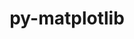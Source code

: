 ---
title: "py-matplotlib"
layout: cache
categories: [package, develop-2024-10-06]
meta: {"versions": ["3.7.5", "3.9.2"], "compilers": ["apple-clang@=15.0.0", "gcc@=11.1.0", "gcc@=11.4.0", "gcc@=13.2.0", "gcc@=7.5.0", "gcc@=9.4.0", "oneapi@=2024.2.1"], "oss": ["ubuntu18.04", "ubuntu20.04", "ubuntu22.04", "ubuntu24.04", "ventura"], "platforms": ["darwin", "linux"], "targets": ["aarch64", "neoverse_v1", "neoverse_v2", "ppc64le", "x86_64_v3"], "stacks": ["data-vis-sdk", "e4s", "e4s-neoverse-v2", "e4s-neoverse_v1", "e4s-oneapi", "e4s-power", "e4s-rocm-external", "ml-darwin-aarch64-mps", "ml-linux-x86_64-cpu", "ml-linux-x86_64-cuda", "radiuss", "root"], "num_specs": 27, "num_specs_by_stack": {"ml-darwin-aarch64-mps": 1, "root": 27, "radiuss": 1, "e4s-power": 5, "data-vis-sdk": 2, "e4s-neoverse_v1": 5, "e4s-neoverse-v2": 2, "e4s-rocm-external": 1, "e4s": 6, "e4s-oneapi": 3, "ml-linux-x86_64-cpu": 1, "ml-linux-x86_64-cuda": 1}}
spec_details: [{"hash": "x532tvuw57wblyarvxvqwcuw46wx5rkt", "compiler": "apple-clang@=15.0.0", "versions": ["3.9.2"], "os": "ventura", "platform": "darwin", "target": "aarch64", "variants": ["~animation", "backend=macosx", "build_system=python_pip", "~fonts", "~latex", "~movies"], "stacks": ["ml-darwin-aarch64-mps", "root"], "size": "-", "tarball": "https://binaries.spack.io/develop-2024-10-06/build_cache/darwin-ventura-aarch64/apple-clang-15.0.0/py-matplotlib-3.9.2/darwin-ventura-aarch64-apple-clang-15.0.0-py-matplotlib-3.9.2-x532tvuw57wblyarvxvqwcuw46wx5rkt.spack"}, {"hash": "knv6bkptom6bvw6bqy2tz3k6ucgh2zr7", "compiler": "gcc@=7.5.0", "versions": ["3.7.5"], "os": "ubuntu18.04", "platform": "linux", "target": "x86_64_v3", "variants": ["~animation", "backend=agg", "build_system=python_pip", "~fonts", "~latex", "~movies"], "stacks": ["radiuss", "root"], "size": "-", "tarball": "https://binaries.spack.io/develop-2024-10-06/build_cache/linux-ubuntu18.04-x86_64_v3/gcc-7.5.0/py-matplotlib-3.7.5/linux-ubuntu18.04-x86_64_v3-gcc-7.5.0-py-matplotlib-3.7.5-knv6bkptom6bvw6bqy2tz3k6ucgh2zr7.spack"}, {"hash": "fy23wyabnp2fvl32i3ke7akclxa5zvca", "compiler": "gcc@=9.4.0", "versions": ["3.9.2"], "os": "ubuntu20.04", "platform": "linux", "target": "ppc64le", "variants": ["~animation", "backend=agg", "build_system=python_pip", "~fonts", "~latex", "~movies"], "stacks": ["e4s-power", "root"], "size": "-", "tarball": "https://binaries.spack.io/develop-2024-10-06/build_cache/linux-ubuntu20.04-ppc64le/gcc-9.4.0/py-matplotlib-3.9.2/linux-ubuntu20.04-ppc64le-gcc-9.4.0-py-matplotlib-3.9.2-fy23wyabnp2fvl32i3ke7akclxa5zvca.spack"}, {"hash": "eyfwrsjknczmigg654rkooawjgt6qzsc", "compiler": "gcc@=9.4.0", "versions": ["3.9.2"], "os": "ubuntu20.04", "platform": "linux", "target": "ppc64le", "variants": ["~animation", "backend=agg", "build_system=python_pip", "~fonts", "~latex", "~movies"], "stacks": ["e4s-power", "root"], "size": "-", "tarball": "https://binaries.spack.io/develop-2024-10-06/build_cache/linux-ubuntu20.04-ppc64le/gcc-9.4.0/py-matplotlib-3.9.2/linux-ubuntu20.04-ppc64le-gcc-9.4.0-py-matplotlib-3.9.2-eyfwrsjknczmigg654rkooawjgt6qzsc.spack"}, {"hash": "rtopj4j7kavbmr33tnexufh5ndt5oca5", "compiler": "gcc@=9.4.0", "versions": ["3.9.2"], "os": "ubuntu20.04", "platform": "linux", "target": "ppc64le", "variants": ["~animation", "backend=agg", "build_system=python_pip", "~fonts", "~latex", "~movies"], "stacks": ["e4s-power", "root"], "size": "-", "tarball": "https://binaries.spack.io/develop-2024-10-06/build_cache/linux-ubuntu20.04-ppc64le/gcc-9.4.0/py-matplotlib-3.9.2/linux-ubuntu20.04-ppc64le-gcc-9.4.0-py-matplotlib-3.9.2-rtopj4j7kavbmr33tnexufh5ndt5oca5.spack"}, {"hash": "ymluumrklhvqlf57zng2lctcdw7ncx5o", "compiler": "gcc@=9.4.0", "versions": ["3.9.2"], "os": "ubuntu20.04", "platform": "linux", "target": "ppc64le", "variants": ["~animation", "backend=agg", "build_system=python_pip", "~fonts", "~latex", "~movies"], "stacks": ["e4s-power", "root"], "size": "-", "tarball": "https://binaries.spack.io/develop-2024-10-06/build_cache/linux-ubuntu20.04-ppc64le/gcc-9.4.0/py-matplotlib-3.9.2/linux-ubuntu20.04-ppc64le-gcc-9.4.0-py-matplotlib-3.9.2-ymluumrklhvqlf57zng2lctcdw7ncx5o.spack"}, {"hash": "hgpt5zltzrvzumkvcszm4cn4jxqbqzi5", "compiler": "gcc@=9.4.0", "versions": ["3.9.2"], "os": "ubuntu20.04", "platform": "linux", "target": "ppc64le", "variants": ["~animation", "backend=agg", "build_system=python_pip", "~fonts", "~latex", "~movies"], "stacks": ["e4s-power", "root"], "size": "-", "tarball": "https://binaries.spack.io/develop-2024-10-06/build_cache/linux-ubuntu20.04-ppc64le/gcc-9.4.0/py-matplotlib-3.9.2/linux-ubuntu20.04-ppc64le-gcc-9.4.0-py-matplotlib-3.9.2-hgpt5zltzrvzumkvcszm4cn4jxqbqzi5.spack"}, {"hash": "ip2dfaa45ebkz22njourymje6r2dqfcd", "compiler": "gcc@=11.1.0", "versions": ["3.7.5"], "os": "ubuntu20.04", "platform": "linux", "target": "x86_64_v3", "variants": ["~animation", "backend=agg", "build_system=python_pip", "~fonts", "~latex", "~movies"], "stacks": ["root", "data-vis-sdk"], "size": "-", "tarball": "https://binaries.spack.io/develop-2024-10-06/build_cache/linux-ubuntu20.04-x86_64_v3/gcc-11.1.0/py-matplotlib-3.7.5/linux-ubuntu20.04-x86_64_v3-gcc-11.1.0-py-matplotlib-3.7.5-ip2dfaa45ebkz22njourymje6r2dqfcd.spack"}, {"hash": "wfu7f7uhnfuog445bccn7jt6zojuabgg", "compiler": "gcc@=11.1.0", "versions": ["3.9.2"], "os": "ubuntu20.04", "platform": "linux", "target": "x86_64_v3", "variants": ["~animation", "backend=agg", "build_system=python_pip", "~fonts", "~latex", "~movies"], "stacks": ["root", "data-vis-sdk"], "size": "-", "tarball": "https://binaries.spack.io/develop-2024-10-06/build_cache/linux-ubuntu20.04-x86_64_v3/gcc-11.1.0/py-matplotlib-3.9.2/linux-ubuntu20.04-x86_64_v3-gcc-11.1.0-py-matplotlib-3.9.2-wfu7f7uhnfuog445bccn7jt6zojuabgg.spack"}, {"hash": "ctjk7gh4v6qqppqagoehiauakd3e55qm", "compiler": "gcc@=11.4.0", "versions": ["3.9.2"], "os": "ubuntu22.04", "platform": "linux", "target": "neoverse_v1", "variants": ["~animation", "backend=agg", "build_system=python_pip", "~fonts", "~latex", "~movies"], "stacks": ["e4s-neoverse_v1", "root"], "size": "-", "tarball": "https://binaries.spack.io/develop-2024-10-06/build_cache/linux-ubuntu22.04-neoverse_v1/gcc-11.4.0/py-matplotlib-3.9.2/linux-ubuntu22.04-neoverse_v1-gcc-11.4.0-py-matplotlib-3.9.2-ctjk7gh4v6qqppqagoehiauakd3e55qm.spack"}, {"hash": "eyzg4qvbc3huqjjgljy3vehrhyesitad", "compiler": "gcc@=11.4.0", "versions": ["3.9.2"], "os": "ubuntu22.04", "platform": "linux", "target": "neoverse_v1", "variants": ["~animation", "backend=agg", "build_system=python_pip", "~fonts", "~latex", "~movies"], "stacks": ["e4s-neoverse_v1", "root"], "size": "-", "tarball": "https://binaries.spack.io/develop-2024-10-06/build_cache/linux-ubuntu22.04-neoverse_v1/gcc-11.4.0/py-matplotlib-3.9.2/linux-ubuntu22.04-neoverse_v1-gcc-11.4.0-py-matplotlib-3.9.2-eyzg4qvbc3huqjjgljy3vehrhyesitad.spack"}, {"hash": "robnzn24hml2txjxh2kfnsl3vvok7apv", "compiler": "gcc@=11.4.0", "versions": ["3.9.2"], "os": "ubuntu22.04", "platform": "linux", "target": "neoverse_v1", "variants": ["~animation", "backend=agg", "build_system=python_pip", "~fonts", "~latex", "~movies"], "stacks": ["e4s-neoverse_v1", "root"], "size": "-", "tarball": "https://binaries.spack.io/develop-2024-10-06/build_cache/linux-ubuntu22.04-neoverse_v1/gcc-11.4.0/py-matplotlib-3.9.2/linux-ubuntu22.04-neoverse_v1-gcc-11.4.0-py-matplotlib-3.9.2-robnzn24hml2txjxh2kfnsl3vvok7apv.spack"}, {"hash": "uj3b7efwq32yx4jkddgdtcmcgsj5k2yq", "compiler": "gcc@=11.4.0", "versions": ["3.9.2"], "os": "ubuntu22.04", "platform": "linux", "target": "neoverse_v1", "variants": ["~animation", "backend=agg", "build_system=python_pip", "~fonts", "~latex", "~movies"], "stacks": ["e4s-neoverse_v1", "root"], "size": "-", "tarball": "https://binaries.spack.io/develop-2024-10-06/build_cache/linux-ubuntu22.04-neoverse_v1/gcc-11.4.0/py-matplotlib-3.9.2/linux-ubuntu22.04-neoverse_v1-gcc-11.4.0-py-matplotlib-3.9.2-uj3b7efwq32yx4jkddgdtcmcgsj5k2yq.spack"}, {"hash": "yhtswtme6khq2rle5nhaxvk7beopfwgi", "compiler": "gcc@=11.4.0", "versions": ["3.9.2"], "os": "ubuntu22.04", "platform": "linux", "target": "neoverse_v1", "variants": ["~animation", "backend=agg", "build_system=python_pip", "~fonts", "~latex", "~movies"], "stacks": ["e4s-neoverse_v1", "root"], "size": "-", "tarball": "https://binaries.spack.io/develop-2024-10-06/build_cache/linux-ubuntu22.04-neoverse_v1/gcc-11.4.0/py-matplotlib-3.9.2/linux-ubuntu22.04-neoverse_v1-gcc-11.4.0-py-matplotlib-3.9.2-yhtswtme6khq2rle5nhaxvk7beopfwgi.spack"}, {"hash": "q4lrmxcga4hps4uqxf2qvefj2kmtk23g", "compiler": "gcc@=11.4.0", "versions": ["3.9.2"], "os": "ubuntu22.04", "platform": "linux", "target": "neoverse_v2", "variants": ["~animation", "backend=agg", "build_system=python_pip", "~fonts", "~latex", "~movies"], "stacks": ["root", "e4s-neoverse-v2"], "size": "-", "tarball": "https://binaries.spack.io/develop-2024-10-06/build_cache/linux-ubuntu22.04-neoverse_v2/gcc-11.4.0/py-matplotlib-3.9.2/linux-ubuntu22.04-neoverse_v2-gcc-11.4.0-py-matplotlib-3.9.2-q4lrmxcga4hps4uqxf2qvefj2kmtk23g.spack"}, {"hash": "nopavxwndb4rmuonyalqqxsebvo6poey", "compiler": "gcc@=11.4.0", "versions": ["3.9.2"], "os": "ubuntu22.04", "platform": "linux", "target": "neoverse_v2", "variants": ["~animation", "backend=agg", "build_system=python_pip", "~fonts", "~latex", "~movies"], "stacks": ["root", "e4s-neoverse-v2"], "size": "-", "tarball": "https://binaries.spack.io/develop-2024-10-06/build_cache/linux-ubuntu22.04-neoverse_v2/gcc-11.4.0/py-matplotlib-3.9.2/linux-ubuntu22.04-neoverse_v2-gcc-11.4.0-py-matplotlib-3.9.2-nopavxwndb4rmuonyalqqxsebvo6poey.spack"}, {"hash": "3mgrlsjnjzppugrfpy2qxtpylxfyi5pf", "compiler": "gcc@=11.4.0", "versions": ["3.9.2"], "os": "ubuntu22.04", "platform": "linux", "target": "x86_64_v3", "variants": ["~animation", "backend=agg", "build_system=python_pip", "~fonts", "~latex", "~movies"], "stacks": ["root", "e4s-rocm-external"], "size": "-", "tarball": "https://binaries.spack.io/develop-2024-10-06/build_cache/linux-ubuntu22.04-x86_64_v3/gcc-11.4.0/py-matplotlib-3.9.2/linux-ubuntu22.04-x86_64_v3-gcc-11.4.0-py-matplotlib-3.9.2-3mgrlsjnjzppugrfpy2qxtpylxfyi5pf.spack"}, {"hash": "27nedoxixu6nr6mu5zbyk5zd4lvdbabm", "compiler": "gcc@=11.4.0", "versions": ["3.9.2"], "os": "ubuntu22.04", "platform": "linux", "target": "x86_64_v3", "variants": ["~animation", "backend=agg", "build_system=python_pip", "~fonts", "~latex", "~movies"], "stacks": ["e4s", "root"], "size": "-", "tarball": "https://binaries.spack.io/develop-2024-10-06/build_cache/linux-ubuntu22.04-x86_64_v3/gcc-11.4.0/py-matplotlib-3.9.2/linux-ubuntu22.04-x86_64_v3-gcc-11.4.0-py-matplotlib-3.9.2-27nedoxixu6nr6mu5zbyk5zd4lvdbabm.spack"}, {"hash": "hjhmyl6qtt6jze6zbhcyodjgcvlomgy6", "compiler": "gcc@=11.4.0", "versions": ["3.9.2"], "os": "ubuntu22.04", "platform": "linux", "target": "x86_64_v3", "variants": ["~animation", "backend=agg", "build_system=python_pip", "~fonts", "~latex", "~movies"], "stacks": ["e4s", "root"], "size": "-", "tarball": "https://binaries.spack.io/develop-2024-10-06/build_cache/linux-ubuntu22.04-x86_64_v3/gcc-11.4.0/py-matplotlib-3.9.2/linux-ubuntu22.04-x86_64_v3-gcc-11.4.0-py-matplotlib-3.9.2-hjhmyl6qtt6jze6zbhcyodjgcvlomgy6.spack"}, {"hash": "mf7c7m2jdw732jkk7udapgvoied55yvf", "compiler": "gcc@=11.4.0", "versions": ["3.7.5"], "os": "ubuntu22.04", "platform": "linux", "target": "x86_64_v3", "variants": ["~animation", "backend=agg", "build_system=python_pip", "~fonts", "~latex", "~movies"], "stacks": ["e4s", "root"], "size": "-", "tarball": "https://binaries.spack.io/develop-2024-10-06/build_cache/linux-ubuntu22.04-x86_64_v3/gcc-11.4.0/py-matplotlib-3.7.5/linux-ubuntu22.04-x86_64_v3-gcc-11.4.0-py-matplotlib-3.7.5-mf7c7m2jdw732jkk7udapgvoied55yvf.spack"}, {"hash": "4e5vv4ymfzguhk7kvv7ddxzsasa3dcld", "compiler": "gcc@=11.4.0", "versions": ["3.9.2"], "os": "ubuntu22.04", "platform": "linux", "target": "x86_64_v3", "variants": ["~animation", "backend=agg", "build_system=python_pip", "~fonts", "~latex", "~movies"], "stacks": ["e4s", "root"], "size": "-", "tarball": "https://binaries.spack.io/develop-2024-10-06/build_cache/linux-ubuntu22.04-x86_64_v3/gcc-11.4.0/py-matplotlib-3.9.2/linux-ubuntu22.04-x86_64_v3-gcc-11.4.0-py-matplotlib-3.9.2-4e5vv4ymfzguhk7kvv7ddxzsasa3dcld.spack"}, {"hash": "dtfzq42z3aiqxtr5otkpi7zvstkmdcdz", "compiler": "gcc@=11.4.0", "versions": ["3.9.2"], "os": "ubuntu22.04", "platform": "linux", "target": "x86_64_v3", "variants": ["~animation", "backend=agg", "build_system=python_pip", "~fonts", "~latex", "~movies"], "stacks": ["e4s", "root"], "size": "-", "tarball": "https://binaries.spack.io/develop-2024-10-06/build_cache/linux-ubuntu22.04-x86_64_v3/gcc-11.4.0/py-matplotlib-3.9.2/linux-ubuntu22.04-x86_64_v3-gcc-11.4.0-py-matplotlib-3.9.2-dtfzq42z3aiqxtr5otkpi7zvstkmdcdz.spack"}, {"hash": "ec37zclodr6jx56334r7ahwj767eybpk", "compiler": "gcc@=11.4.0", "versions": ["3.9.2"], "os": "ubuntu22.04", "platform": "linux", "target": "x86_64_v3", "variants": ["~animation", "backend=agg", "build_system=python_pip", "~fonts", "~latex", "~movies"], "stacks": ["e4s", "root"], "size": "-", "tarball": "https://binaries.spack.io/develop-2024-10-06/build_cache/linux-ubuntu22.04-x86_64_v3/gcc-11.4.0/py-matplotlib-3.9.2/linux-ubuntu22.04-x86_64_v3-gcc-11.4.0-py-matplotlib-3.9.2-ec37zclodr6jx56334r7ahwj767eybpk.spack"}, {"hash": "jhjj4bkq5yrlsclpuvqxpcj2pszdxcib", "compiler": "oneapi@=2024.2.1", "versions": ["3.9.2"], "os": "ubuntu22.04", "platform": "linux", "target": "x86_64_v3", "variants": ["~animation", "backend=agg", "build_system=python_pip", "~fonts", "~latex", "~movies"], "stacks": ["e4s-oneapi", "root"], "size": "-", "tarball": "https://binaries.spack.io/develop-2024-10-06/build_cache/linux-ubuntu22.04-x86_64_v3/oneapi-2024.2.1/py-matplotlib-3.9.2/linux-ubuntu22.04-x86_64_v3-oneapi-2024.2.1-py-matplotlib-3.9.2-jhjj4bkq5yrlsclpuvqxpcj2pszdxcib.spack"}, {"hash": "tpuhhx67wse2bpzmz77dokvvxh4joj4d", "compiler": "oneapi@=2024.2.1", "versions": ["3.9.2"], "os": "ubuntu22.04", "platform": "linux", "target": "x86_64_v3", "variants": ["~animation", "backend=agg", "build_system=python_pip", "~fonts", "~latex", "~movies"], "stacks": ["e4s-oneapi", "root"], "size": "-", "tarball": "https://binaries.spack.io/develop-2024-10-06/build_cache/linux-ubuntu22.04-x86_64_v3/oneapi-2024.2.1/py-matplotlib-3.9.2/linux-ubuntu22.04-x86_64_v3-oneapi-2024.2.1-py-matplotlib-3.9.2-tpuhhx67wse2bpzmz77dokvvxh4joj4d.spack"}, {"hash": "2i4fmwf6xcs3nz76fduyp6hqdcnqbuib", "compiler": "oneapi@=2024.2.1", "versions": ["3.9.2"], "os": "ubuntu22.04", "platform": "linux", "target": "x86_64_v3", "variants": ["~animation", "backend=agg", "build_system=python_pip", "~fonts", "~latex", "~movies"], "stacks": ["e4s-oneapi", "root"], "size": "-", "tarball": "https://binaries.spack.io/develop-2024-10-06/build_cache/linux-ubuntu22.04-x86_64_v3/oneapi-2024.2.1/py-matplotlib-3.9.2/linux-ubuntu22.04-x86_64_v3-oneapi-2024.2.1-py-matplotlib-3.9.2-2i4fmwf6xcs3nz76fduyp6hqdcnqbuib.spack"}, {"hash": "7n5yrkfu3dlhc5vbkuqiaqu2hfg2gsc7", "compiler": "gcc@=13.2.0", "versions": ["3.9.2"], "os": "ubuntu24.04", "platform": "linux", "target": "x86_64_v3", "variants": ["~animation", "backend=agg", "build_system=python_pip", "~fonts", "~latex", "~movies"], "stacks": ["ml-linux-x86_64-cpu", "root", "ml-linux-x86_64-cuda"], "size": "-", "tarball": "https://binaries.spack.io/develop-2024-10-06/build_cache/linux-ubuntu24.04-x86_64_v3/gcc-13.2.0/py-matplotlib-3.9.2/linux-ubuntu24.04-x86_64_v3-gcc-13.2.0-py-matplotlib-3.9.2-7n5yrkfu3dlhc5vbkuqiaqu2hfg2gsc7.spack"}]
---